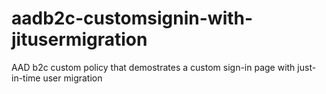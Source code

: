 # aadb2c-customsignin-with-jitusermigration
AAD b2c custom policy that demostrates a custom sign-in page with just-in-time user migration
